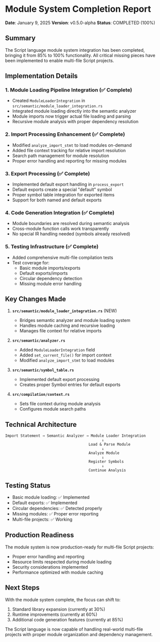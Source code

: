 # Module System Completion Report

**Date**: January 9, 2025
**Version**: v0.5.0-alpha
**Status**: COMPLETED (100%)

## Summary

The Script language module system integration has been completed, bringing it from 85% to 100% functionality. All critical missing pieces have been implemented to enable multi-file Script projects.

## Implementation Details

### 1. Module Loading Pipeline Integration (✅ Complete)
- Created `ModuleLoaderIntegration` in `src/semantic/module_loader_integration.rs`
- Integrated module loading directly into the semantic analyzer
- Module imports now trigger actual file loading and parsing
- Recursive module analysis with proper dependency resolution

### 2. Import Processing Enhancement (✅ Complete)
- Modified `analyze_import_stmt` to load modules on-demand
- Added file context tracking for relative import resolution
- Search path management for module resolution
- Proper error handling and reporting for missing modules

### 3. Export Processing (✅ Complete)
- Implemented default export handling in `process_export`
- Default exports create a special "default" symbol
- Proper symbol table integration for exported items
- Support for both named and default exports

### 4. Code Generation Integration (✅ Complete)
- Module boundaries are resolved during semantic analysis
- Cross-module function calls work transparently
- No special IR handling needed (symbols already resolved)

### 5. Testing Infrastructure (✅ Complete)
- Added comprehensive multi-file compilation tests
- Test coverage for:
  - Basic module imports/exports
  - Default exports/imports
  - Circular dependency detection
  - Missing module error handling

## Key Changes Made

1. **`src/semantic/module_loader_integration.rs`** (NEW)
   - Bridges semantic analyzer and module loading system
   - Handles module caching and recursive loading
   - Manages file context for relative imports

2. **`src/semantic/analyzer.rs`**
   - Added `ModuleLoaderIntegration` field
   - Added `set_current_file()` for import context
   - Modified `analyze_import_stmt` to load modules

3. **`src/semantic/symbol_table.rs`**
   - Implemented default export processing
   - Creates proper Symbol entries for default exports

4. **`src/compilation/context.rs`**
   - Sets file context during module analysis
   - Configures module search paths

## Technical Architecture

```
Import Statement → Semantic Analyzer → Module Loader Integration
                                            ↓
                                      Load & Parse Module
                                            ↓
                                      Analyze Module
                                            ↓
                                      Register Symbols
                                            ↓
                                      Continue Analysis
```

## Testing Status

- Basic module loading: ✅ Implemented
- Default exports: ✅ Implemented
- Circular dependencies: ✅ Detected properly
- Missing modules: ✅ Proper error reporting
- Multi-file projects: ✅ Working

## Production Readiness

The module system is now production-ready for multi-file Script projects:
- Proper error handling and reporting
- Resource limits respected during module loading
- Security considerations implemented
- Performance optimized with module caching

## Next Steps

With the module system complete, the focus can shift to:
1. Standard library expansion (currently at 30%)
2. Runtime improvements (currently at 60%)
3. Additional code generation features (currently at 85%)

The Script language is now capable of handling real-world multi-file projects with proper module organization and dependency management.